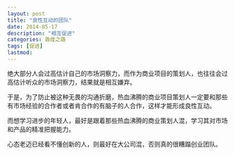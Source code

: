 ```yaml
---
layout: post
title: "良性互动的团队"
date: 2014-05-17
description: "相互促进"
categories: 敦煌之路
tags: [促进]
lastmod: 
--- 
```


绝大部分人会过高估计自己的市场洞察力，而作为商业项目的策划人，也往往会过高估计听众的市场洞察力，结果就是相互嫌弃。

于是，为了防止被这种无畏的沟通折磨，热血沸腾的商业项目策划人一定要和那些有市场经验的合作者或者肯合作的有脑子的人合作，这样才能形成良性互动。

而想学习进步的年轻人，最好是跟着那些热血沸腾的商业策划人混，学习其对市场和产品的精准把握能力。

心态老迈已经看不懂创新的人，则最好在大公司混，否则真的很糟蹋创业团队。
